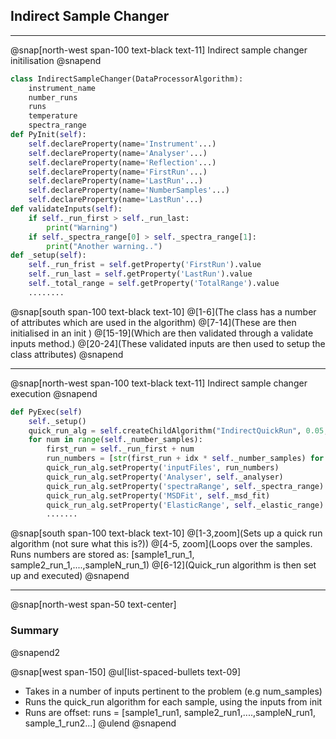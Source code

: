 ## Indirect Sample Changer

---

@snap[north-west span-100 text-black text-11]
Indirect sample changer initilisation
@snapend

```python
class IndirectSampleChanger(DataProcessorAlgorithm):
	instrument_name
	number_runs
	runs
	temperature
	spectra_range
def PyInit(self):
	self.declareProperty(name='Instrument'...)
	self.declareProperty(name='Analyser'...)
	self.declareProperty(name='Reflection'...)
	self.declareProperty(name='FirstRun'...)
	self.declareProperty(name='LastRun'...)
	self.declareProperty(name='NumberSamples'...)
	self.declareProperty(name='LastRun'...)
def validateInputs(self):
	if self._run_first > self._run_last:
		print("Warning")
	if self._spectra_range[0] > self._spectra_range[1]:
		print("Another warning..")
def _setup(self):
	self._run_frist = self.getProperty('FirstRun').value
	self._run_last = self.getProperty('LastRun').value
	self._total_range = self.getProperty('TotalRange').value
	........
```

@snap[south span-100 text-black text-10]
@[1-6](The class has a number of attributes which are used in the algorithm)
@[7-14](These are then initialised in an init )
@[15-19](Which are then validated through a validate inputs method.)
@[20-24](These validated inputs are then used to setup the class attributes)
@snapend

---
@snap[north-west span-100 text-black text-11]
Indirect sample changer execution
@snapend

```python
def PyExec(self)
	self._setup()
	quick_run_alg = self.createChildAlgorithm("IndirectQuickRun", 0.05, 0.95)
	for num in range(self._number_samples):
		first_run = self._run_first + num
		run_numbers = [str(first_run + idx * self._number_samples) for indx in range (num_runs)]
		quick_run_alg.setProperty('inputFiles', run_numbers)
		quick_run_alg.setProperty('Analyser', self._analyser)
		quick_run_alg.setProperty('spectraRange', self._spectra_range)
		quick_run_alg.setProperty('MSDFit', self._msd_fit)
		quick_run_alg.setProperty('ElasticRange', self._elastic_range)
		.......
```
@snap[south span-100 text-black text-10]
@[1-3,zoom](Sets up a quick run algorithm \(not sure what this is?\))
@[4-5, zoom](Loops over the samples. Runs numbers are stored as: [sample1_run_1, sample2_run_1,....,sampleN_run_1)
@[6-12](Quick_run algorithm is then set up and executed)
@snapend

---
@snap[north-west span-50 text-center]
### Summary
@snapend2

@snap[west span-150]
@ul[list-spaced-bullets text-09]
- Takes in a number of inputs pertinent to the problem (e.g num_samples)
- Runs the quick_run algorithm for each sample, using the inputs from init
- Runs are offset: runs = [sample1_run1, sample2_run1,....,sampleN_run1, sample_1_run2...]
@ulend
@snapend
